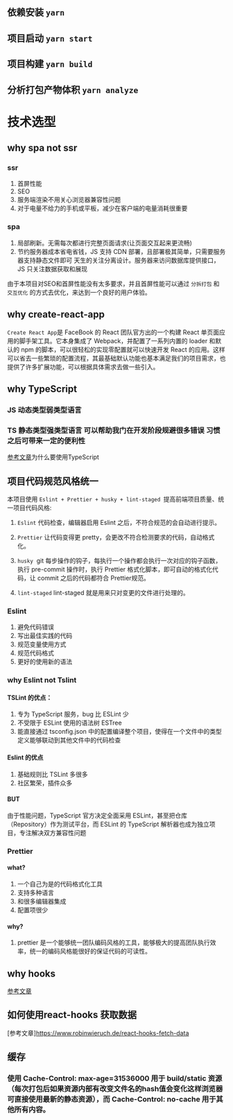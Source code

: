 ## 依赖安装 `yarn`
## 项目启动  `yarn start`
## 项目构建  `yarn build`
## 分析打包产物体积 `yarn analyze`
# 技术选型 
 
## why spa not ssr
### ssr
1. 首屏性能
2. SEO
3. 服务端渲染不用关心浏览器兼容性问题
4. 对于电量不给力的手机或平板，减少在客户端的电量消耗很重要

### spa
1. 局部刷新。无需每次都进行完整页面请求(让页面交互起来更流畅)
2. 节约服务器成本省电省钱，JS 支持 CDN 部署，且部署极其简单，只需要服务器支持静态文件即可
天生的关注分离设计。服务器来访问数据库提供接口，JS 只关注数据获取和展现

由于本项目对SEO和首屏性能没有太多要求，并且首屏性能可以通过 `分拆打包` 和 `交互优化` 的方式去优化，来达到一个良好的用户体验。


## why create-react-app

`Create React App`是 FaceBook 的 React 团队官方出的一个构建 React 单页面应用的脚手架工具。它本身集成了 Webpack，并配置了一系列内置的 loader 和默认的 npm 的脚本，可以很轻松的实现零配置就可以快速开发 React 的应用。这样可以省去一些繁琐的配置流程，其最基础默认功能也基本满足我们的项目需求，也提供了许多扩展功能，可以根据具体需求去做一些引入。

## why TypeScript
### JS 动态类型弱类型语言
### TS 静态类型强类型语言 可以帮助我门在开发阶段规避很多错误 习惯之后可带来一定的便利性

[参考文章](https://juejin.im/post/5d19b0305188254e2e4e78e8)为什么要使用TypeScript

## 项目代码规范风格统一

本项目使用 `Eslint + Prettier + husky + lint-staged `提高前端项目质量、统一项目代码风格:

1. `Eslint` 代码检查，编辑器启用 Eslint 之后，不符合规范的会自动进行提示。  

2. `Prettier` 让代码变得更 pretty，会更改不符合检测要求的代码，自动格式化。    

3. `husky`  git 每步操作的钩子，每执行一个操作都会执行一次对应的钩子函数，执行 pre-commit 操作时，执行 Prettier 格式化脚本，即可自动的格式化代码，让 commit 之后的代码都符合 Prettier规范。  

4. `lint-staged` lint-staged 就是用来只对变更的文件进行处理的。

### Eslint  

1. 避免代码错误
2. 写出最佳实践的代码
3. 规范变量使用方式
4. 规范代码格式
5. 更好的使用新的语法

### why Eslint not Tslint

#### TSLint 的优点：

1. 专为 TypeScript 服务，bug 比 ESLint 少
2. 不受限于 ESLint 使用的语法树 ESTree
3. 能直接通过 tsconfig.json 中的配置编译整个项目，使得在一个文件中的类型定义能够联动到其他文件中的代码检查

#### Eslint 的优点

1. 基础规则比 TSLint 多很多
2. 社区繁荣，插件众多

#### BUT

由于性能问题，TypeScript 官方决定全面采用 ESLint，甚至把仓库（Repository）作为测试平台，而 ESLint 的 TypeScript 解析器也成为独立项目，专注解决双方兼容性问题

### Prettier

#### what?
1. 一个自己为是的代码格式化工具
2. 支持多种语言
3. 和很多编辑器集成
4. 配置项很少

#### why?

1. prettier 是一个能够统一团队编码风格的工具，能够极大的提高团队执行效率，统一的编码风格能很好的保证代码的可读性。

## why hooks
[参考文章](https://zh-hans.reactjs.org/docs/hooks-intro.html)

## 如何使用react-hooks 获取数据 
[参考文章]https://www.robinwieruch.de/react-hooks-fetch-data

## 缓存
### 使用 Cache-Control: max-age=31536000 用于 build/static 资源（每次打包后如果资源内部有改变文件名的hash值会变化这样浏览器可直接使用最新的静态资源），而 Cache-Control: no-cache 用于其他所有内容。